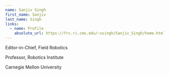 ```yaml
---
name: Sanjiv Singh
first_name: Sanjiv
last_name: Singh
links:
  - name: Profile
    absolute_url: https://frc.ri.cmu.edu/~ssingh/Sanjiv_Singh/home.html
---
```


Editor-in-Chief, Field Robotics

Professor, Robotics Institute

Carnegie Mellon University
